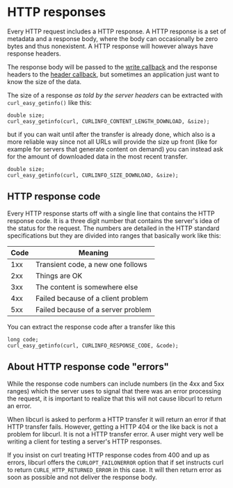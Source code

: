 # HTTP responses

Every HTTP request includes a HTTP response. A HTTP response is a set of
metadata and a response body, where the body can occasionally be zero bytes
and thus nonexistent. A HTTP response will however always have response
headers.

The response body will be passed to the [write callback](callback-write.md)
and the response headers to the [header callback](callback-header.md), but
sometimes an application just want to know the size of the data.

The size of a response *as told by the server headers* can be extracted with
`curl_easy_getinfo()` like this:

    double size;
    curl_easy_getinfo(curl, CURLINFO_CONTENT_LENGTH_DOWNLOAD, &size);

but if you can wait until after the transfer is already done, which also is a
more reliable way since not all URLs will provide the size up front (like for
example for servers that generate content on demand) you can instead ask for
the amount of downloaded data in the most recent transfer.

    double size;
    curl_easy_getinfo(curl, CURLINFO_SIZE_DOWNLOAD, &size);

## HTTP response code

Every HTTP response starts off with a single line that contains the HTTP
response code. It is a three digit number that contains the server's idea of
the status for the request. The numbers are detailed in the HTTP standard
specifications but they are divided into ranges that basically work like this:

| Code | Meaning                               |
|------|---------------------------------------|
|1xx   | Transient code, a new one follows     |
|2xx   | Things are OK                         |
|3xx   | The content is somewhere else         |
|4xx   | Failed because of a client problem    |
|5xx   | Failed because of a server problem    |

You can extract the response code after a transfer like this

    long code;
    curl_easy_getinfo(curl, CURLINFO_RESPONSE_CODE, &code);

## About HTTP response code "errors"

While the response code numbers can include numbers (in the 4xx and 5xx ranges)
which the server uses to signal that there was an error processing the request,
it is important to realize that this will not cause libcurl to return an
error.

When libcurl is asked to perform a HTTP transfer it will return an error if that
HTTP transfer fails. However, getting a HTTP 404 or the like back is not a
problem for libcurl. It is not a HTTP transfer error. A user might very well be
writing a client for testing a server's HTTP responses.

If you insist on curl treating HTTP response codes from 400 and up as errors,
libcurl offers the `CURLOPT_FAILONERROR` option that if set instructs curl to
return `CURLE_HTTP_RETURNED_ERROR` in this case. It will then return error as
soon as possible and not deliver the response body.
